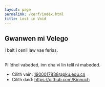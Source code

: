 ```yaml
---
layout: page
permalink: /cerf/index.html
title: Lost in Void
---
```


## Gwanwen mi Velego

I balt i cenil law vae ferias.

<br>Pi ídhol vabeded, inn dha vi lin telil ni mabeded.

- Cilith vain: 1900017838@pku.edu.cn
- Cilith daid: https://github.com/Kinnuch

<br>
